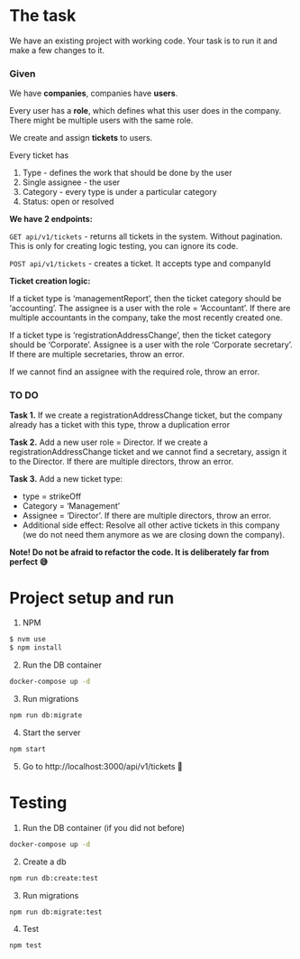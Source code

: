 # The task

We have an existing project with working code. Your task is to run it and make a few changes to it.

### Given

We have **companies**, companies have **users**.

Every user has a **role**, which defines what this user does in the company. There might be multiple users with the same role.

We create and assign **tickets** to users.

Every ticket has
1. Type - defines the work that should be done by the user
2. Single assignee - the user
3. Category - every type is under a particular category
4. Status: open or resolved

**We have 2 endpoints:**

`GET api/v1/tickets` - returns all tickets in the system. Without pagination. This is only for creating logic testing, you can ignore its code.

`POST api/v1/tickets` - creates a ticket. It accepts type and companyId

**Ticket creation logic:**

If a ticket type is ‘managementReport’, then the ticket category should be ‘accounting’. The assignee is a user with the role = ‘Accountant’. If there are multiple accountants in the company, take the most recently created one.

If a ticket type is ‘registrationAddressChange’, then the ticket category should be ‘Corporate’. Assignee is a user with the role ‘Corporate secretary’. If there are multiple secretaries, throw an error.

If we cannot find an assignee with the required role, throw an error.

### TO DO

**Task 1.** If we create a registrationAddressChange ticket, but the company already has a ticket with this type, throw a duplication error

**Task 2.** Add a new user role = Director. If we create a registrationAddressChange ticket and we cannot find a secretary, assign it to the Director. If there are multiple directors, throw an error.

**Task 3.** Add a new ticket type:

- type = strikeOff
- Category = ‘Management’
- Assignee = ‘Director’. If there are multiple directors, throw an error.
- Additional side effect: Resolve all other active tickets in this company (we do not need them anymore as we are closing down the company).

**Note! Do not be afraid to refactor the code. It is deliberately far from perfect 😅**

# Project setup and run

1. NPM
```sh
$ nvm use
$ npm install
```

2. Run the DB container
```sh
docker-compose up -d
```

3. Run migrations
```sh
npm run db:migrate
```

4. Start the server
```sh
npm start
```

5. Go to http://localhost:3000/api/v1/tickets 🍾

# Testing
1. Run the DB container (if you did not before)
```sh
docker-compose up -d
```

2. Create a db
```sh
npm run db:create:test
```

3. Run migrations
```sh
npm run db:migrate:test
```

4. Test
```sh
npm test
```
